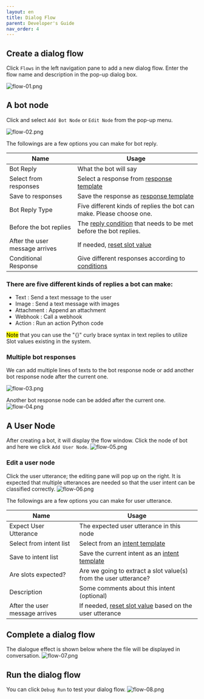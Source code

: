 ```yaml
---
layout: en
title: Dialog Flow
parent: Developer's Guide
nav_order: 4
---
```


## Create a dialog flow
Click `Flows` in the left navigation pane to add a new dialog flow.  Enter the flow name and description in the pop-up dialog box.

![flow-01.png](/assets/images/tutorial/flow/flow-01.png)


## A bot node
Click and select `Add Bot Node` or `Edit Node` from the pop-up menu. 

![flow-02.png](/assets/images/tutorial/flow/flow-02.png)


The followings are a few options you can make for bot reply. 

| Name                          | Usage            |
|-------------------------------|-------------------|
| Bot Reply                     | What the bot will say|
| Select from responses         | Select a response from [response template](/docs/tutorial/template_bot/)     |
| Save to responses             | Save the response as [response template](/docs/tutorial/template_bot/)|
| Bot Reply Type                    | Five different kinds of replies the bot can make. Please choose one.  |
| Before the bot replies        | The [reply condition](/docs/advance_control/reply_conditions/) that needs to be met before the bot replies.         |
| After the user message arrives| If needed, [reset slot value](/docs/advance_control/reset_slot/)               |
| Conditional Response          | Give different responses according to [conditions](/docs/advance_control/conditional_response/)     |

### There are five different kinds of replies a bot can make:

- Text       : Send a text message to the user
- Image      : Send a text message with images
- Attachment : Append an attachment 
- Webhook    : Call a webhook 
- Action     : Run an action Python code

<mark>Note</mark> that you can use the "{}" curly brace syntax in text replies to utilize Slot values existing in the system.

### Multiple bot responses
We can add multiple lines of texts to the bot response node or add another bot response node after the current one. 

![flow-03.png](/assets/images/tutorial/flow/flow-03.png)

Another bot response node can be added after the current one.
![flow-04.png](/assets/images/tutorial/flow/flow-04.png)

## A User Node
After creating a bot, it will display the flow window. Click the node of bot and here we click `Add User Node`.
![flow-05.png](/assets/images/tutorial/flow/flow-05.png)

### Edit a user node
Click the user utterance; the editing pane will pop up on the right. It is expected that multiple utterances are needed so that the user intent can be classified correctly.
![flow-06.png](/assets/images/tutorial/flow/flow-06.png)

The followings are a few options you can make for user utterance. 

| Name                           | Usage            |
|--------------------------------|-------------------|
| Expect User Utterance          | The expected user utterance in this node     |
| Select from intent list        | Select from an [intent template](/docs/tutorial/template_user/)   |
| Save to intent list            | Save the current intent as an [intent template](/docs/tutorial/template_user/)    |
| Are slots expected?            | Are we going to extract a slot value(s) from the user utterance?   |
| Description                    | Some comments about this intent (optional)|
| After the user message arrives | If needed, [reset slot value](/docs/advance_control/reset_slot/) based on the user utterance   |

## Complete a dialog flow
The dialogue effect is shown below where the file will be displayed in conversation.
![flow-07.png](/assets/images/tutorial/flow/flow-07.png)

## Run the dialog flow
You can click `Debug Run` to test your dialog flow.
![flow-08.png](/assets/images/tutorial/flow/flow-08.png)
